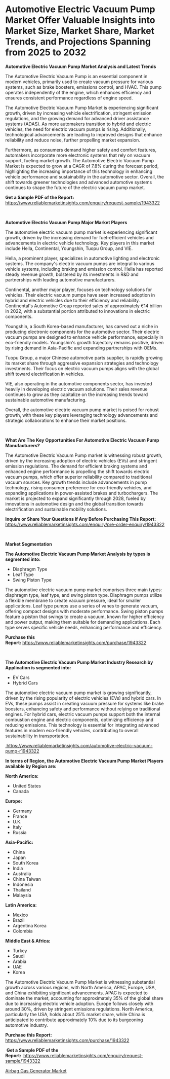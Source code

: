 <p><h1>Automotive Electric Vacuum Pump Market Offer Valuable Insights into Market Size, Market Share, Market Trends, and Projections Spanning from 2025 to 2032</h1></p><p><strong>Automotive Electric Vacuum Pump Market Analysis and Latest Trends</strong></p>
<p><p>The Automotive Electric Vacuum Pump is an essential component in modern vehicles, primarily used to create vacuum pressure for various systems, such as brake boosters, emissions control, and HVAC. This pump operates independently of the engine, which enhances efficiency and ensures consistent performance regardless of engine speed. </p><p>The Automotive Electric Vacuum Pump Market is experiencing significant growth, driven by increasing vehicle electrification, stringent emission regulations, and the growing demand for advanced driver assistance systems (ADAS). As more automakers transition to hybrid and electric vehicles, the need for electric vacuum pumps is rising. Additionally, technological advancements are leading to improved designs that enhance reliability and reduce noise, further propelling market expansion.</p><p>Furthermore, as consumers demand higher safety and comfort features, automakers incorporate more electronic systems that rely on vacuum support, fueling market growth. The Automotive Electric Vacuum Pump Market is expected to grow at a CAGR of 7.8% during the forecast period, highlighting the increasing importance of this technology in enhancing vehicle performance and sustainability in the automotive sector. Overall, the shift towards greener technologies and advanced automotive systems continues to shape the future of the electric vacuum pump market.</p></p>
<p><strong>Get a Sample PDF of the Report:&nbsp;</strong> <a href="https://www.reliablemarketinsights.com/enquiry/request-sample/1943322?utm_campaign=2885&utm_medium=2&utm_source=Github&utm_content=ia&utm_term=30032025&utm_id=automotive-electric-vacuum-pump">https://www.reliablemarketinsights.com/enquiry/request-sample/1943322</a></p>
<p>&nbsp;</p>
<p><strong>Automotive Electric Vacuum Pump Major Market Players</strong></p>
<p><p>The automotive electric vacuum pump market is experiencing significant growth, driven by the increasing demand for fuel-efficient vehicles and advancements in electric vehicle technology. Key players in this market include Hella, Continental, Youngshin, Tuopu Group, and VIE.</p><p>Hella, a prominent player, specializes in automotive lighting and electronic systems. The company's electric vacuum pumps are integral to various vehicle systems, including braking and emission control. Hella has reported steady revenue growth, bolstered by its investments in R&D and partnerships with leading automotive manufacturers.</p><p>Continental, another major player, focuses on technology solutions for vehicles. Their electric vacuum pumps have seen increased adoption in hybrid and electric vehicles due to their efficiency and reliability. Continental's Automotive Group reported sales of approximately €14 billion in 2022, with a substantial portion attributed to innovations in electric components.</p><p>Youngshin, a South Korea-based manufacturer, has carved out a niche in producing electronic components for the automotive sector. Their electric vacuum pumps are designed to enhance vehicle performance, especially in eco-friendly models. Youngshin's growth trajectory remains positive, driven by rising demand in Asia-Pacific and expanding partnerships with OEMs.</p><p>Tuopu Group, a major Chinese automotive parts supplier, is rapidly growing its market share through aggressive expansion strategies and technology investments. Their focus on electric vacuum pumps aligns with the global shift toward electrification in vehicles.</p><p>VIE, also operating in the automotive components sector, has invested heavily in developing electric vacuum solutions. Their sales revenue continues to grow as they capitalize on the increasing trends toward sustainable automotive manufacturing.</p><p>Overall, the automotive electric vacuum pump market is poised for robust growth, with these key players leveraging technology advancements and strategic collaborations to enhance their market positions.</p></p>
<p>&nbsp;</p>
<p><strong>What Are The Key Opportunities For Automotive Electric Vacuum Pump Manufacturers?</strong></p>
<p><p>The Automotive Electric Vacuum Pump market is witnessing robust growth, driven by the increasing adoption of electric vehicles (EVs) and stringent emission regulations. The demand for efficient braking systems and enhanced engine performance is propelling the shift towards electric vacuum pumps, which offer superior reliability compared to traditional vacuum sources. Key growth trends include advancements in pump technology, rising consumer preference for eco-friendly vehicles, and expanding applications in power-assisted brakes and turbochargers. The market is projected to expand significantly through 2028, fueled by innovations in automotive design and the global transition towards electrification and sustainable mobility solutions.</p></p>
<p><strong>Inquire or Share Your Questions If Any Before Purchasing This Report:</strong> <a href="https://www.reliablemarketinsights.com/enquiry/pre-order-enquiry/1943322?utm_campaign=2885&utm_medium=2&utm_source=Github&utm_content=ia&utm_term=30032025&utm_id=automotive-electric-vacuum-pump">https://www.reliablemarketinsights.com/enquiry/pre-order-enquiry/1943322</a></p>
<p>&nbsp;</p>
<p><strong>Market Segmentation</strong></p>
<p><strong>The Automotive Electric Vacuum Pump Market Analysis by types is segmented into:</strong></p>
<p><ul><li>Diaphragm Type</li><li>Leaf Type</li><li>Swing Piston Type</li></ul></p>
<p><p>The automotive electric vacuum pump market comprises three main types: diaphragm type, leaf type, and swing piston type. Diaphragm pumps utilize a flexible membrane to create vacuum pressure, ideal for smaller applications. Leaf type pumps use a series of vanes to generate vacuum, offering compact designs with moderate performance. Swing piston pumps feature a piston that swings to create a vacuum, known for higher efficiency and power output, making them suitable for demanding applications. Each type serves specific vehicle needs, enhancing performance and efficiency.</p></p>
<p><strong>Purchase this Report:&nbsp;</strong><a href="https://www.reliablemarketinsights.com/purchase/1943322?utm_campaign=2885&utm_medium=2&utm_source=Github&utm_content=ia&utm_term=30032025&utm_id=automotive-electric-vacuum-pump">https://www.reliablemarketinsights.com/purchase/1943322</a></p>
<p>&nbsp;</p>
<p><strong>The Automotive Electric Vacuum Pump Market Industry Research by Application is segmented into:</strong></p>
<p><ul><li>EV Cars</li><li>Hybrid Cars</li></ul></p>
<p><p>The automotive electric vacuum pump market is growing significantly, driven by the rising popularity of electric vehicles (EVs) and hybrid cars. In EVs, these pumps assist in creating vacuum pressure for systems like brake boosters, enhancing safety and performance without relying on traditional engines. For hybrid cars, electric vacuum pumps support both the internal combustion engine and electric components, optimizing efficiency and reducing emissions. This technology is essential for integrating advanced features in modern eco-friendly vehicles, contributing to overall sustainability in transportation.</p></p>
<p><a href="https://www.reliablemarketinsights.com/automotive-electric-vacuum-pump-r1943322?utm_campaign=2885&utm_medium=2&utm_source=Github&utm_content=ia&utm_term=30032025&utm_id=automotive-electric-vacuum-pump">&nbsp;https://www.reliablemarketinsights.com/automotive-electric-vacuum-pump-r1943322</a></p>
<p><strong>In terms of Region, the Automotive Electric Vacuum Pump Market Players available by Region are:</strong></p>
<p>
    <p> <strong> North America: </strong>
        <ul>
            <li>United States</li>
            <li>Canada</li>
        </ul>
        </p> 
    <p> <strong> Europe: </strong>
        <ul>
            <li>Germany</li>
            <li>France</li>
            <li>U.K.</li>
            <li>Italy</li>
            <li>Russia</li>
        </ul>
        </p> 
    <p> <strong> Asia-Pacific: </strong>
        <ul>
            <li>China</li>
            <li>Japan</li>
            <li>South Korea</li>
            <li>India</li>
            <li>Australia</li>
            <li>China Taiwan</li>
            <li>Indonesia</li>
            <li>Thailand</li>
            <li>Malaysia</li>
        </ul>
        </p> 
    <p> <strong> Latin America: </strong>
        <ul>
            <li>Mexico</li>
            <li>Brazil</li>
            <li>Argentina Korea</li>
            <li>Colombia</li>
        </ul>
        </p> 
    <p> <strong> Middle East & Africa: </strong>
        <ul>
            <li>Turkey</li>
            <li>Saudi</li>
            <li>Arabia</li>
            <li>UAE</li>
            <li>Korea</li>
        </ul>
    </p>
    </p>
<p><p>The Automotive Electric Vacuum Pump Market is witnessing substantial growth across various regions, with North America, APAC, Europe, USA, and China exhibiting significant advancements. APAC is expected to dominate the market, accounting for approximately 35% of the global share due to increasing electric vehicle adoption. Europe follows closely with around 30%, driven by stringent emissions regulations. North America, particularly the USA, holds about 25% market share, while China is anticipated to contribute approximately 10% due to its burgeoning automotive industry.</p></p>
<p><strong>Purchase this Report: </strong><a href="https://www.reliablemarketinsights.com/purchase/1943322?utm_campaign=2885&utm_medium=2&utm_source=Github&utm_content=ia&utm_term=30032025&utm_id=automotive-electric-vacuum-pump">https://www.reliablemarketinsights.com/purchase/1943322</a></p>
<p>&nbsp;<strong>Get a Sample PDF of the Report:&nbsp;&nbsp;</strong><a href="https://www.reliablemarketinsights.com/enquiry/request-sample/1943322?utm_campaign=2885&utm_medium=2&utm_source=Github&utm_content=ia&utm_term=30032025&utm_id=automotive-electric-vacuum-pump">https://www.reliablemarketinsights.com/enquiry/request-sample/1943322</a></p>
<p><strong></strong></p>
<p><p><a href="https://github.com/dailyspunj47/Market-Research-Report-List-1/blob/main/airbag-gas-generator-market.md?utm_campaign=2885&utm_medium=2&utm_source=Github&utm_content=ia&utm_term=30032025&utm_id=automotive-electric-vacuum-pump">Airbag Gas Generator Market</a></p></p>